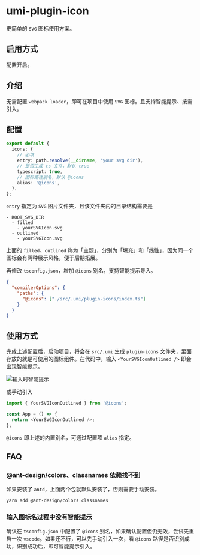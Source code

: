 # umi-plugin-icon

更简单的 `SVG` 图标使用方案。

## 启用方式

配置开启。

## 介绍

无需配置 `webpack loader`，即可在项目中使用 `SVG` 图标。且支持智能提示、按需引入。

## 配置

```ts
export default {
  icons: {
    // 必填
    entry: path.resolve(__dirname, 'your svg dir'),
    // 是否生成 ts 文件，默认 true
    typescript: true,
    // 图标路径别名，默认 @icons
    alias: '@icons',
  },
};
```

`entry` 指定为 `SVG` 图片文件夹，且该文件夹内的目录结构需要是

```
- ROOT_SVG_DIR
  - filled
    - yourSVGIcon.svg
  - outlined
    - yourSVGIcon.svg
```

上面的 `filled`、`outlined` 称为「主题」，分别为「填充」和「线性」，因为同一个图标会有两种展示风格，便于后期拓展。

再修改 `tsconfig.json`，增加 `@icons` 别名，支持智能提示导入。

```json
{
  "compilerOptions": {
    "paths": {
      "@icons": ["./src/.umi/plugin-icons/index.ts"]
    }
  }
}
```

## 使用方式

完成上述配置后，启动项目，将会在 `src/.umi` 生成 `plugin-icons` 文件夹，里面存放的就是可使用的图标组件。在代码中，输入 `<YourSVGIconOutlined />` 即会出现智能提示。

![输入时智能提示](https://static.ltaoo.work/image-20210905165331790.png)

或手动引入

```js
import { YourSVGIconOutlined } from '@icons';

const App = () => {
  return <YourSVGIconOutlined />;
};
```

`@icons` 即上述的内置别名，可通过配置项 `alias` 指定。

## FAQ

### @ant-design/colors、classnames 依赖找不到

如果安装了 `antd`，上面两个包就默认安装了，否则需要手动安装。

```bash
yarn add @ant-design/colors classnames
```

### 输入图标名过程中没有智能提示

确认在 `tsconfig.json` 中配置了 `@icons` 别名，如果确认配置但仍无效，尝试先重启一次 `vscode`。如果还不行，可以先手动引入一次，看 `@icons` 路径是否识别成功，识别成功后，即可智能提示引入。
